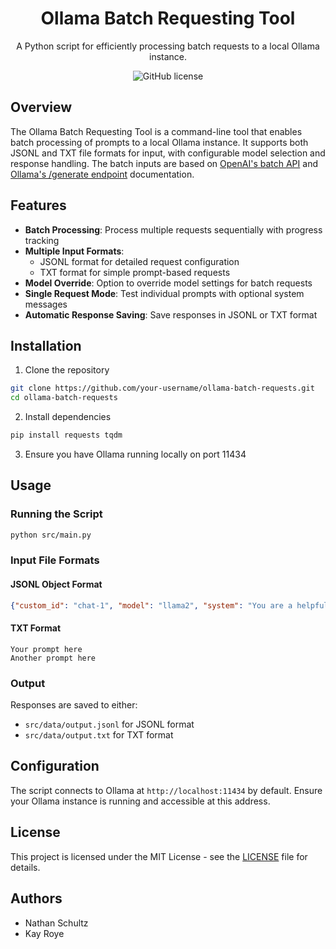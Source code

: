 <div align="center">

# Ollama Batch Requesting Tool

A Python script for efficiently processing batch requests to a local Ollama instance.

![GitHub license](https://img.shields.io/github/license/nathan-r-a-schultz/ollama-batch-requests)

</div>

## Overview

The Ollama Batch Requesting Tool is a command-line tool that enables batch processing of prompts to a local Ollama instance. It supports both JSONL and TXT file formats for input, with configurable model selection and response handling. The batch inputs are based on [OpenAI's batch API](https://platform.openai.com/docs/guides/batch) and [Ollama's /generate endpoint](https://github.com/ollama/ollama/blob/main/docs/api.md#generate-a-completion) documentation.

## Features

- **Batch Processing**: Process multiple requests sequentially with progress tracking
- **Multiple Input Formats**: 
  - JSONL format for detailed request configuration
  - TXT format for simple prompt-based requests
- **Model Override**: Option to override model settings for batch requests
- **Single Request Mode**: Test individual prompts with optional system messages
- **Automatic Response Saving**: Save responses in JSONL or TXT format

## Installation

1. Clone the repository

```bash
git clone https://github.com/your-username/ollama-batch-requests.git
cd ollama-batch-requests
```


2. Install dependencies
```bash
pip install requests tqdm
```

3. Ensure you have Ollama running locally on port 11434

## Usage

### Running the Script

```bash
python src/main.py
```

### Input File Formats

#### JSONL Object Format
```json
{"custom_id": "chat-1", "model": "llama2", "system": "You are a helpful assistant.", "prompt": "How are you?", "stream": false}
```

#### TXT Format
```text
Your prompt here
Another prompt here
```

### Output

Responses are saved to either:
- `src/data/output.jsonl` for JSONL format
- `src/data/output.txt` for TXT format

## Configuration

The script connects to Ollama at `http://localhost:11434` by default. Ensure your Ollama instance is running and accessible at this address.

## License

This project is licensed under the MIT License - see the [LICENSE](LICENSE) file for details.

## Authors

- Nathan Schultz
- Kay Roye

